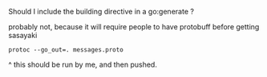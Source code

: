 Should I include the building directive in a go:generate ?

probably not, because it will require people to have protobuff before getting sasayaki


```
protoc --go_out=. messages.proto
```

^ this should be run by me, and then pushed.